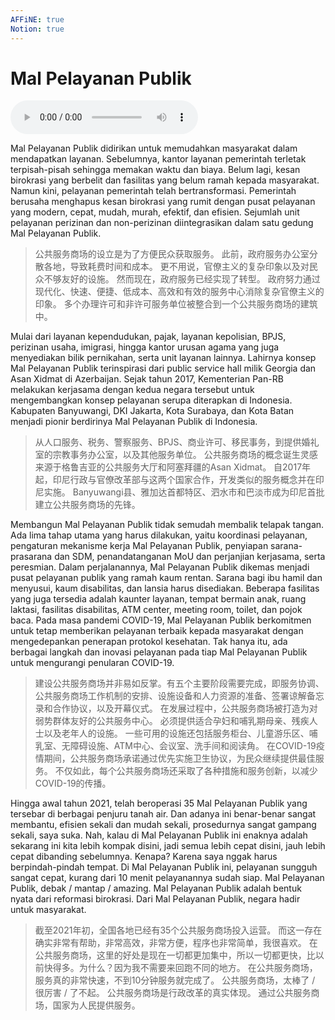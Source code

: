 ```yaml
---
AFFiNE: true
Notion: true
---
```


# Mal Pelayanan Publik

![U1T3 - Mal Pelayanan Publik](audio/U1T3%20-%20Mal%20Pelayanan%20Publik.m4a)

Mal Pelayanan Publik didirikan untuk memudahkan masyarakat dalam mendapatkan layanan.
Sebelumnya, kantor layanan pemerintah terletak terpisah-pisah sehingga memakan waktu dan biaya.
Belum lagi, kesan birokrasi yang berbelit dan fasilitas yang belum ramah kepada masyarakat.
Namun kini, pelayanan pemerintah telah bertransformasi.
Pemerintah berusaha menghapus kesan birokrasi yang rumit dengan pusat pelayanan yang modern, cepat, mudah, murah, efektif, dan efisien.
Sejumlah unit pelayanan perizinan dan non-perizinan diintegrasikan dalam satu gedung Mal Pelayanan Publik.

> 公共服务商场的设立是为了方便民众获取服务。
> 此前，政府服务办公室分散各地，导致耗费时间和成本。
> 更不用说，官僚主义的复杂印象以及对民众不够友好的设施。
> 然而现在，政府服务已经实现了转型。
> 政府努力通过现代化、快速、便捷、低成本、高效和有效的服务中心消除复杂官僚主义的印象。
> 多个办理许可和非许可服务单位被整合到一个公共服务商场的建筑中。

Mulai dari layanan kependudukan, pajak, layanan kepolisian, BPJS, perizinan usaha, imigrasi, hingga kantor urusan agama yang juga menyediakan bilik pernikahan, serta unit layanan lainnya.
Lahirnya konsep Mal Pelayanan Publik terinspirasi dari public service hall milik Georgia dan Asan Xidmat di Azerbaijan.
Sejak tahun 2017, Kementerian Pan-RB melakukan kerjasama dengan kedua negara tersebut untuk mengembangkan konsep pelayanan serupa diterapkan di Indonesia.
Kabupaten Banyuwangi, DKI Jakarta, Kota Surabaya, dan Kota Batan menjadi pionir berdirinya Mal Pelayanan Publik di Indonesia.

> 从人口服务、税务、警察服务、BPJS、商业许可、移民事务，到提供婚礼室的宗教事务办公室，以及其他服务单位。
> 公共服务商场的概念诞生灵感来源于格鲁吉亚的公共服务大厅和阿塞拜疆的Asan Xidmat。
> 自2017年起，印尼行政与官僚改革部与这两个国家合作，开发类似的服务概念并在印尼实施。
> Banyuwangi县、雅加达首都特区、泗水市和巴淡市成为印尼首批建立公共服务商场的先锋。

Membangun Mal Pelayanan Publik tidak semudah membalik telapak tangan.
Ada lima tahap utama yang harus dilakukan, yaitu koordinasi pelayanan, pengaturan mekanisme kerja Mal Pelayanan Publik, penyiapan sarana-prasarana dan SDM, penandatanganan MoU dan perjanjian kerjasama, serta peresmian.
Dalam perjalanannya, Mal Pelayanan Publik dikemas menjadi pusat pelayanan publik yang ramah kaum rentan.
Sarana bagi ibu hamil dan menyusui, kaum disabilitas, dan lansia harus disediakan.
Beberapa fasilitas yang juga tersedia adalah kaunter layanan, tempat bermain anak, ruang laktasi, fasilitas disabilitas, ATM center, meeting room, toilet, dan pojok baca.
Pada masa pandemi COVID-19, Mal Pelayanan Publik berkomitmen untuk tetap memberikan pelayanan terbaik kepada masyarakat dengan mengedepankan penerapan protokol kesehatan.
Tak hanya itu, ada berbagai langkah dan inovasi pelayanan pada tiap Mal Pelayanan Publik untuk mengurangi penularan COVID-19.

> 建设公共服务商场并非易如反掌。有五个主要阶段需要完成，即服务协调、公共服务商场工作机制的安排、设施设备和人力资源的准备、签署谅解备忘录和合作协议，以及开幕仪式。
> 在发展过程中，公共服务商场被打造为对弱势群体友好的公共服务中心。
> 必须提供适合孕妇和哺乳期母亲、残疾人士以及老年人的设施。
> 一些可用的设施还包括服务柜台、儿童游乐区、哺乳室、无障碍设施、ATM中心、会议室、洗手间和阅读角。
> 在COVID-19疫情期间，公共服务商场承诺通过优先实施卫生协议，为民众继续提供最佳服务。
> 不仅如此，每个公共服务商场还采取了各种措施和服务创新，以减少COVID-19的传播。

Hingga awal tahun 2021, telah beroperasi 35 Mal Pelayanan Publik yang tersebar di berbagai penjuru tanah air.
Dan adanya ini benar-benar sangat membantu, efisien sekali dan mudah sekali, prosedurnya sangat gampang sekali, saya suka.
Nah, kalau di Mal Pelayanan Publik ini enaknya adalah sekarang ini kita lebih kompak disini, jadi semua lebih cepat disini, jauh lebih cepat dibanding sebelumnya. Kenapa? Karena saya nggak harus berpindah-pindah tempat.
Di Mal Pelayanan Publik ini, pelayanan sungguh sangat cepat, kurang dari 10 menit pelayanannya sudah siap.
Mal Pelayanan Publik, debak / mantap / amazing.
Mal Pelayanan Publik adalah bentuk nyata dari reformasi birokrasi.
Dari Mal Pelayanan Publik, negara hadir untuk masyarakat.

> 截至2021年初，全国各地已经有35个公共服务商场投入运营。
> 而这一存在确实非常有帮助，非常高效，非常方便，程序也非常简单，我很喜欢。
> 在公共服务商场，这里的好处是现在一切都更加集中，所以一切都更快，比以前快得多。为什么？因为我不需要来回跑不同的地方。
> 在公共服务商场，服务真的非常快速，不到10分钟服务就完成了。
> 公共服务商场，太棒了 / 很厉害 / 了不起。
> 公共服务商场是行政改革的真实体现。
> 通过公共服务商场，国家为人民提供服务。
